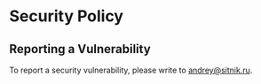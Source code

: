 # Security Policy

## Reporting a Vulnerability

To report a security vulnerability, please write to [andrey@sitnik.ru](mailto:andrey@sitnik.ru).
